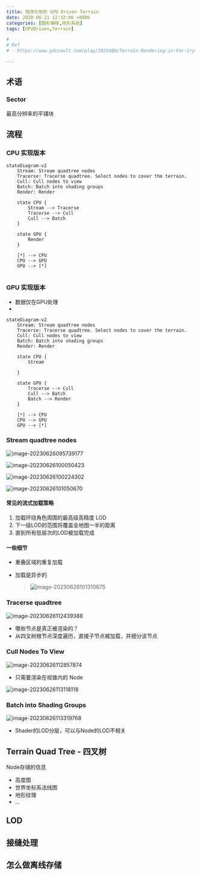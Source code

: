 ```yaml
---
title: 程序化地形 GPU Driven Terrain
date: 2020-06-21 12:32:00 +0800
categories: [图形编程,地形系统]
tags: [GPUDriven,Terrain]

# 
# Ref
# - https://www.gdcvault.com/play/1025480/Terrain-Rendering-in-Far-Cry

---
```


## 术语

### Sector

最高分辨率的平铺块





## 流程

### CPU 实现版本

```mermaid
stateDiagram-v2
    Stream: Stream quadtree nodes
    Tracerse: Tracerse quadtree. Select nodes to cover the terrain.
    Cull: Cull nodes to view
    Batch: Batch into shading groups
    Render: Render
    
    state CPU {
    	Stream --> Tracerse
    	Tracerse --> Cull
    	Cull --> Batch
    }
    
    state GPU {
        Render
    }
    
    [*] --> CPU
    CPU --> GPU
    GPU --> [*]
    
```

### GPU 实现版本

- 数据仅在GPU处理
- 

```mermaid
stateDiagram-v2
    Stream: Stream quadtree nodes
    Tracerse: Tracerse quadtree. Select nodes to cover the terrain.
    Cull: Cull nodes to view
    Batch: Batch into shading groups
    Render: Render
    
    state CPU {
    	Stream
    	
    }
    
    state GPU {
    	Tracerse --> Cull
    	Cull --> Batch
    	Batch --> Render
    }
    
    [*] --> CPU
    CPU --> GPU
    GPU --> [*]
```





### Stream quadtree nodes

![image-20230626095739177](https://raw.githubusercontent.com/Rootjhon/img_note/empty/202306260957778.png)

![image-20230626100050423](https://raw.githubusercontent.com/Rootjhon/img_note/empty/202306261000604.png)

![image-20230626100224302](https://raw.githubusercontent.com/Rootjhon/img_note/empty/202306261002507.png)


![image-20230626101050670](https://raw.githubusercontent.com/Rootjhon/img_note/empty/202306261010327.png)


#### 常见的流式加载策略

1. 加载环绕角色周围的最高级高精度 LOD
2. 下一级LOD的范围将覆盖全地图一半的距离
3. 直到所有低层次的LOD被加载完成

#### 一些细节

- 重叠区域的重复加载

- 加载是异步的

  > ![image-20230626101310675](https://raw.githubusercontent.com/Rootjhon/img_note/empty/202306261013254.png)



### Tracerse quadtree

![image-20230626112439388](https://raw.githubusercontent.com/Rootjhon/img_note/empty/202306261124186.png)

- 哪些节点是真正被渲染的？
- 从四叉树根节点深度遍历，直接子节点被加载，并细分该节点

### Cull Nodes To View

![image-20230626112857874](https://raw.githubusercontent.com/Rootjhon/img_note/empty/202306261128822.png)

- 只需要渲染在视锥内的 Node

![image-20230626113118118](https://raw.githubusercontent.com/Rootjhon/img_note/empty/202306261131363.png)



### Batch into Shading Groups

![image-20230626113319768](https://raw.githubusercontent.com/Rootjhon/img_note/empty/202306261133773.png)

- Shader的LOD分层，可以与Node的LOD不相关









## Terrain Quad Tree - 四叉树



Node存储的信息

- 高度图
- 世界坐标系法线图
- 地形纹理
- ...





## LOD





## 接缝处理



## 怎么做离线存储



